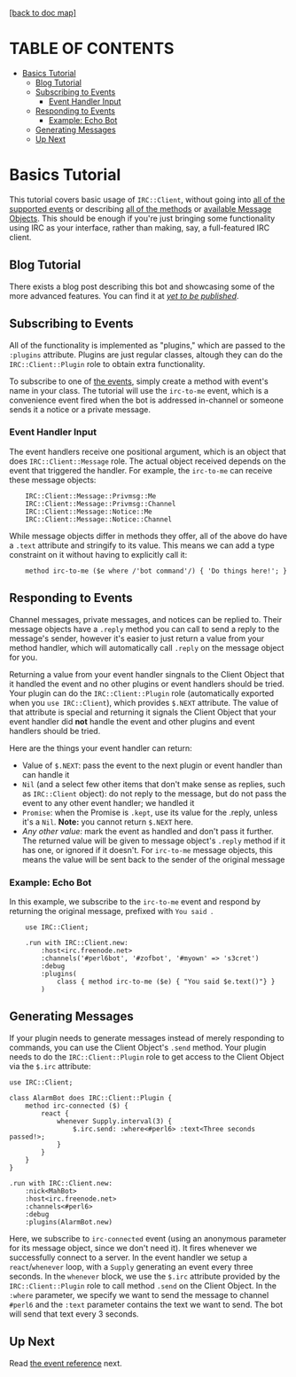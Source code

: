 [[back to doc map]](README.md)

# TABLE OF CONTENTS
- [Basics Tutorial](#basics-tutorial)
    - [Blog Tutorial](#blog-tutorial)
    - [Subscribing to Events](#subscribing-to-events)
        - [Event Handler Input](#event-handler-input)
    - [Responding to Events](#responding-to-events)
        - [Example: Echo Bot](#example-echo-bot)
    - [Generating Messages](#generating-messages)
    - [Up Next](#up-next)

# Basics Tutorial

This tutorial covers basic usage of `IRC::Client`, without going into
[all of the supported events](02-event-reference.md) or describing
[all of the methods](03-method-reference.md) or [available Message
Objects](04-message-objects.md). This should be enough
if you're just bringing some functionality using IRC as your interface, rather
than making, say, a full-featured IRC client.

## Blog Tutorial

There exists a blog post describing this bot and showcasing some of the
more advanced features. You can find it at [*yet to be published*](#).

## Subscribing to Events

All of the functionality is implemented as "plugins," which are passed to
the `:plugins` attribute. Plugins are just regular classes, altough they can
do the `IRC::Client::Plugin` role to obtain extra functionality.

To subscribe to one of [the events](02-event-reference.md), simply
create a method with event's name in your class. The tutorial will use the
`irc-to-me` event, which is a convenience event fired when the bot is addressed
in-channel or someone sends it a notice or a private message.

### Event Handler Input

The event handlers receive one positional argument, which is an object
that does `IRC::Client::Message` role. The actual object received depends
on the event that triggered the handler. For example, the `irc-to-me` can
receive these message objects:

```perl6
    IRC::Client::Message::Privmsg::Me
    IRC::Client::Message::Privmsg::Channel
    IRC::Client::Message::Notice::Me
    IRC::Client::Message::Notice::Channel
```

While message objects differ in methods they offer, all of the above do have
a `.text` attribute and stringify to its value. This means we can add a type
constraint on it without having to explicitly call it:

```perl6
    method irc-to-me ($e where /'bot command'/) { 'Do things here!'; }
```

## Responding to Events

Channel messages, private messages, and notices can be replied to. Their
message objects have a `.reply` method you can call to send a reply to the
message's sender, however it's easier to just return a value from your method
handler, which will automatically call `.reply` on the message object for you.

Returning a value from your event handler singnals to the Client Object that
it handled the event and no other plugins or event handlers should be tried.
Your plugin can do the `IRC::Client::Plugin` role (automatically exported
when you `use IRC::Client`), which provides `$.NEXT` attribute. The value
of that attribute is special and returning it signals the Client Object
that your event handler did **not** handle the event and other plugins and
event handlers should be tried.

Here are the things your event handler can return:

* Value of `$.NEXT`: pass the event to the next plugin or event handler than can
handle it
* `Nil` (and a select few other items that don't make sense as replies, such as
`IRC::Client` object): do not reply to the message, but do not pass the event to
any other event handler; we handled it
* `Promise`: when the Promise is `.kept`, use its value for the .reply, unless
it's a `Nil`. **Note:** you cannot return `$.NEXT` here.
* *Any other value*: mark the event as handled and don't pass it further. The
returned value will be given to message object's `.reply` method if
it has one, or ignored if it doesn't. For `irc-to-me` message objects, this
means the value will be sent back to the sender of the original message

### Example: Echo Bot

In this example, we subscribe to the `irc-to-me` event and respond by returning
the original message, prefixed with `You said `.

```perl6
    use IRC::Client;

    .run with IRC::Client.new:
        :host<irc.freenode.net>
        :channels('#perl6bot', '#zofbot', '#myown' => 's3cret')
        :debug
        :plugins(
            class { method irc-to-me ($e) { "You said $e.text()"} }
        )
```

## Generating Messages

If your plugin needs to generate messages instead of merely responding to
commands, you can use the Client Object's `.send` method. Your plugin needs
to do the `IRC::Client::Plugin` role to get access to the Client Object via
the `$.irc` attribute:

```perl6
use IRC::Client;

class AlarmBot does IRC::Client::Plugin {
    method irc-connected ($) {
        react {
            whenever Supply.interval(3) {
                $.irc.send: :where<#perl6> :text<Three seconds passed!>;
            }
        }
    }
}

.run with IRC::Client.new:
    :nick<MahBot>
    :host<irc.freenode.net>
    :channels<#perl6>
    :debug
    :plugins(AlarmBot.new)
```

Here, we subscribe to `irc-connected` event (using an anonymous parameter
for its message object, since we don't need it). It fires whenever we
successfully connect to a server. In the event handler we setup a
`react`/`whenever` loop, with a `Supply` generating an event every three
seconds. In the `whenever` block, we use the `$.irc` attribute provided
by the `IRC::Client::Plugin` role to call method `.send` on the Client Object.
In the `:where` parameter, we specify we want to send the message to
channel `#perl6` and the `:text` parameter contains the text we want to send.
The bot will send that text every 3 seconds.

## Up Next

Read [the event reference](02-event-reference.md) next.
